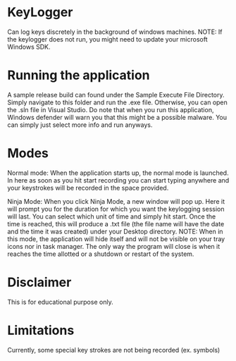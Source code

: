 # KeyLogger
Can log keys discretely in the background of windows machines.
NOTE: 
If the keylogger does not run, you might need to update your microsoft Windows SDK.

# Running the application 
A sample release build can found under the Sample Execute File Directory. Simply navigate to this folder and run the .exe file.
Otherwise, you can open the .sln file in Visual Studio.
Do note that when you run this application, Windows defender will warn you that this might be a possible malware. You can simply just select more info and run anyways.

# Modes
Normal mode:
When the application starts up, the normal mode is launched. In here as soon as you hit start recording you can 
start typing anywhere and your keystrokes will be recorded in the space provided.

Ninja Mode:
When you click Ninja Mode, a new window will pop up. Here it will prompt you for the duration for which you want 
the keylogging session will last. You can select which unit of time and simply hit start.
Once the time is reached, this will produce a .txt file (the file name will have the date and the time it was created) 
under your Desktop directory.
NOTE:
When in this mode, the application will hide itself and will not be visible on your tray icons nor in 
task manager. The only way the program will close is when it reaches the time allotted or a shutdown or restart 
of the system.

# Disclaimer
This is for educational purpose only.

# Limitations
Currently, some special key strokes are not being recorded (ex. symbols)

